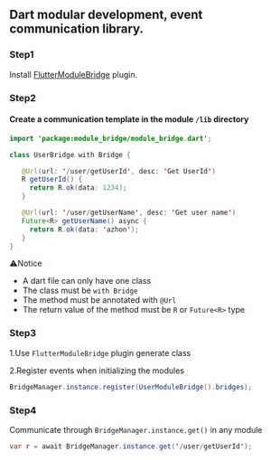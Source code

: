 ## Dart modular development, event communication library.

### Step1

Install [FlutterModuleBridge](https://plugins.jetbrains.com/plugin/6351-dart) plugin.

### Step2
#### Create a communication template in the module `/lib` directory

```java
import 'package:module_bridge/module_bridge.dart';

class UserBridge with Bridge {

   @Url(url: '/user/getUserId', desc: 'Get UserId')
   R getUserId() {
     return R.ok(data: 1234);
   }

   @Url(url: '/user/getUserName', desc: 'Get user name')
   Future<R> getUserName() async {
     return R.ok(data: 'azhon');
   }
}
```
⚠️Notice
- A dart file can only have one class
- The class must be `with Bridge`
- The method must be annotated with `@Url`
- The return value of the method must be `R` or `Future<R>` type

### Step3

1.Use `FlutterModuleBridge` plugin generate class

2.Register events when initializing the modules

```java
BridgeManager.instance.register(UserModuleBridge().bridges);
```

### Step4
Communicate through `BridgeManager.instance.get()` in any module

```java
var r = await BridgeManager.instance.get('/user/getUserId');
```
